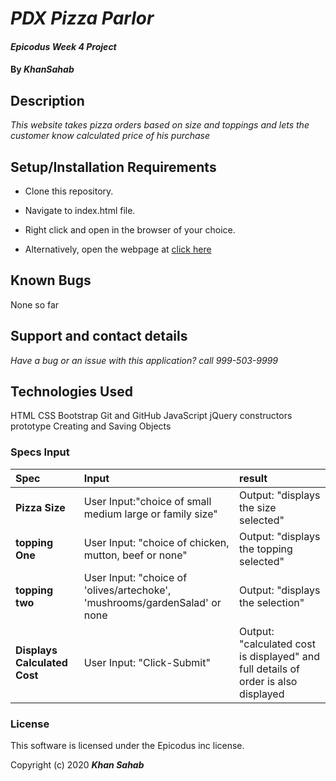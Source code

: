 # _PDX Pizza Parlor_

#### _Epicodus Week 4 Project_

#### By _**KhanSahab**_

## Description

_This website takes pizza orders based on size and toppings and lets the customer know calculated price of his purchase_

## Setup/Installation Requirements

* Clone this repository.
* Navigate to index.html file.
* Right click and open in the browser of your choice.

* Alternatively, open the webpage at [click here](https://nkhakwan.github.io/week4Project)

## Known Bugs

None so far

## Support and contact details

_Have a bug or an issue with this application? call 999-503-9999_

## Technologies Used

HTML
CSS
Bootstrap
Git and GitHub
JavaScript
jQuery
constructors
prototype
Creating and Saving Objects

### Specs Input
| Spec | Input | result |
| :-------------  | :-----------------------------------------------------| :----------------------------------------|
| **Pizza Size**  | User Input:"choice of small medium large or family size" | Output: "displays the size selected"  |
| **topping One** | User Input: "choice of chicken, mutton, beef or none" | Output: "displays the topping selected"|
| **topping two** | User Input: "choice of 'olives/artechoke', 'mushrooms/gardenSalad' or none | Output: "displays the selection" |
| **Displays Calculated Cost** | User Input: "Click-Submit" | Output: "calculated cost is displayed" and full details of order is also displayed|


### License

This software is licensed under the Epicodus inc license.

Copyright (c) 2020 **_Khan Sahab_**